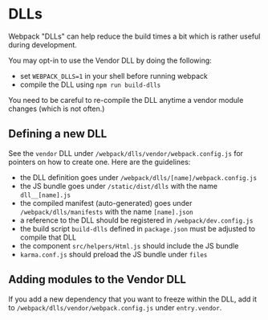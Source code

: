 # DLLs

Webpack "DLLs" can help reduce the build times a bit which is rather useful
during development.

You may opt-in to use the Vendor DLL by doing the following:

- set `WEBPACK_DLLS=1` in your shell before running webpack
- compile the DLL using `npm run build-dlls`

You need to be careful to re-compile the DLL anytime a vendor module changes 
(which is not often.)

## Defining a new DLL

See the `vendor` DLL under `/webpack/dlls/vendor/webpack.config.js` for 
pointers on how to create one. Here are the guidelines:

- the DLL definition goes under `/webpack/dlls/[name]/webpack.config.js`
- the JS bundle goes under `/static/dist/dlls` with the name `dll__[name].js`
- the compiled manifest (auto-generated) goes under `/webpack/dlls/manifests`
  with the name `[name].json`
- a reference to the DLL should be registered in `/webpack/dev.config.js`
- the build script `build-dlls` defined in `package.json` must be adjusted to compile that DLL
- the component `src/helpers/Html.js` should include the JS bundle
- `karma.conf.js` should preload the JS bundle under `files`

## Adding modules to the Vendor DLL

If you add a new dependency that you want to freeze within the DLL, add it
to `/webpack/dlls/vendor/webpack.config.js` under `entry.vendor`.
